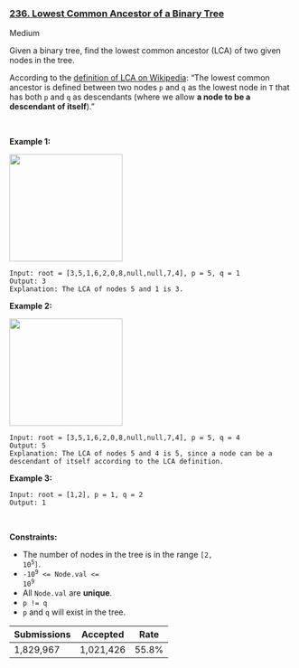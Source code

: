 ### [236. Lowest Common Ancestor of a Binary Tree](https://leetcode.com/problems/lowest-common-ancestor-of-a-binary-tree)

Medium

Given a binary tree, find the lowest common ancestor (LCA) of two given nodes in the tree.

According to the <a href="https://en.wikipedia.org/wiki/Lowest_common_ancestor" target="_blank">definition of LCA on Wikipedia</a>: “The lowest common ancestor is defined between two nodes `` p `` and `` q `` as the lowest node in `` T `` that has both `` p `` and `` q `` as descendants (where we allow __a node to be a descendant of itself__).”

 

__Example 1:__

<img alt="" src="https://assets.leetcode.com/uploads/2018/12/14/binarytree.png" style="width: 200px; height: 190px;"/>

```
Input: root = [3,5,1,6,2,0,8,null,null,7,4], p = 5, q = 1
Output: 3
Explanation: The LCA of nodes 5 and 1 is 3.
```

__Example 2:__

<img alt="" src="https://assets.leetcode.com/uploads/2018/12/14/binarytree.png" style="width: 200px; height: 190px;"/>

```
Input: root = [3,5,1,6,2,0,8,null,null,7,4], p = 5, q = 4
Output: 5
Explanation: The LCA of nodes 5 and 4 is 5, since a node can be a descendant of itself according to the LCA definition.
```

__Example 3:__

```
Input: root = [1,2], p = 1, q = 2
Output: 1
```

 

__Constraints:__

*   The number of nodes in the tree is in the range <code>[2, 10<sup>5</sup>]</code>.
*   <code>-10<sup>9</sup> <= Node.val <= 10<sup>9</sup></code>
*   All `` Node.val `` are __unique__.
*   `` p != q ``
*   `` p `` and `` q `` will exist in the tree.

| Submissions    | Accepted     | Rate   |
| -------------- | ------------ | ------ |
| 1,829,967 | 1,021,426 | 55.8% |